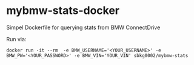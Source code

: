 # mybmw-stats-docker
Simpel Dockerfile for querying stats from BMW ConnectDrive

Run via:
```
docker run -it --rm  -e BMW_USERNAME='<YOUR_USERNAME>' -e BMW_PW='<YOUR_PASSWORD>' -e BMW_VIN='YOUR_VIN' sbkg0002/mybmw-stats
```
